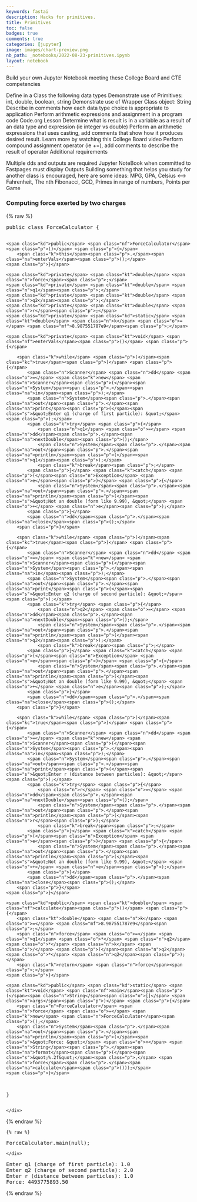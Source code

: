 ```yaml
---
keywords: fastai
description: Hacks for primitives.
title: Primitives
toc: false 
badges: true
comments: true
categories: [jupyter]
image: images/chart-preview.png
nb_path: _notebooks/2022-08-23-primitives.ipynb
layout: notebook
---
```


<!--
#################################################
### THIS FILE WAS AUTOGENERATED! DO NOT EDIT! ###
#################################################
# file to edit: _notebooks/2022-08-23-primitives.ipynb
-->

<div class="container" id="notebook-container">
        
<div class="cell border-box-sizing text_cell rendered"><div class="inner_cell">
<div class="text_cell_render border-box-sizing rendered_html">
<p>Build your own Jupyter Notebook meeting these College Board and CTE competencies</p>
<p>Define in a Class the following data types
Demonstrate use of Primitives: int, double, boolean, string
Demonstrate use of Wrapper Class object: String
Describe in comments how each data type choice is appropriate to application
Perform arithmetic expressions and assignment in a program code Code.org Lesson
Determine what is result is in a variable as a result of an data type and expression (ie integer vs double)
Perform an arithmetic expressions that uses casting, add comments that show how it produces desired result. Learn more by watching this College Board video
Perform compound assignment operator (ie +=), add comments to describe the result of operator
Additional requirements</p>
<p>Multiple dds and outputs are required
Jupyter NoteBook when committed to Fastpages must display Outputs
Building something that helps you study for another class is encouraged, here are some ideas: MPG, GPA, Celsius &lt;--&gt; Fahrenheit, The nth Fibonacci, GCD, Primes in range of numbers, Points per Game</p>

</div>
</div>
</div>
<div class="cell border-box-sizing text_cell rendered"><div class="inner_cell">
<div class="text_cell_render border-box-sizing rendered_html">
<h3 id="Computing-force-exerted-by-two-charges">Computing force exerted by two charges<a class="anchor-link" href="#Computing-force-exerted-by-two-charges"> </a></h3>
</div>
</div>
</div>
    {% raw %}
    
<div class="cell border-box-sizing code_cell rendered">
<div class="input">

<div class="inner_cell">
    <div class="input_area">
<div class=" highlight hl-java"><pre><span></span><span class="kd">public</span> <span class="kd">class</span> <span class="nc">ForceCalculator</span> <span class="p">{</span>

    <span class="kd">public</span> <span class="nf">ForceCalculator</span><span class="p">()</span> <span class="p">{</span>
        <span class="k">this</span><span class="p">.</span><span class="na">enterVals</span><span class="p">();</span>
    <span class="p">}</span>

    <span class="kd">private</span> <span class="kt">double</span> <span class="n">force</span><span class="p">;</span>
    <span class="kd">private</span> <span class="kt">double</span> <span class="n">q1</span><span class="p">;</span>
    <span class="kd">private</span> <span class="kt">double</span> <span class="n">q2</span><span class="p">;</span>
    <span class="kd">private</span> <span class="kt">double</span> <span class="n">r</span><span class="p">;</span>
    <span class="kd">private</span> <span class="kd">static</span> <span class="kt">double</span> <span class="n">k</span> <span class="o">=</span> <span class="mf">8.987551787e9</span><span class="p">;</span>

    <span class="kd">private</span> <span class="kt">void</span> <span class="nf">enterVals</span><span class="p">()</span> <span class="p">{</span>

        <span class="k">while</span> <span class="p">(</span><span class="kc">true</span><span class="p">)</span> <span class="p">{</span>
            <span class="n">Scanner</span> <span class="n">dd</span> <span class="o">=</span> <span class="k">new</span> <span class="n">Scanner</span><span class="p">(</span><span class="n">System</span><span class="p">.</span><span class="na">in</span><span class="p">);</span>
            <span class="n">System</span><span class="p">.</span><span class="na">out</span><span class="p">.</span><span class="na">print</span><span class="p">(</span><span class="s">&quot;Enter q1 (charge of first particle): &quot;</span><span class="p">);</span>
            <span class="k">try</span> <span class="p">{</span>
                <span class="n">q1</span> <span class="o">=</span> <span class="n">dd</span><span class="p">.</span><span class="na">nextDouble</span><span class="p">();</span>
                <span class="n">System</span><span class="p">.</span><span class="na">out</span><span class="p">.</span><span class="na">println</span><span class="p">(</span><span class="n">q1</span><span class="p">);</span>
                <span class="k">break</span><span class="p">;</span>
            <span class="p">}</span> <span class="k">catch</span> <span class="p">(</span><span class="n">Exception</span> <span class="n">e</span><span class="p">)</span> <span class="p">{</span>
                <span class="n">System</span><span class="p">.</span><span class="na">out</span><span class="p">.</span><span class="na">println</span><span class="p">(</span><span class="s">&quot;Not an double (form like 9.99), &quot;</span> <span class="o">+</span> <span class="n">e</span><span class="p">);</span>
            <span class="p">}</span>
            <span class="n">dd</span><span class="p">.</span><span class="na">close</span><span class="p">();</span>
        <span class="p">}</span>

        <span class="k">while</span> <span class="p">(</span><span class="kc">true</span><span class="p">)</span> <span class="p">{</span>
            <span class="n">Scanner</span> <span class="n">dd</span> <span class="o">=</span> <span class="k">new</span> <span class="n">Scanner</span><span class="p">(</span><span class="n">System</span><span class="p">.</span><span class="na">in</span><span class="p">);</span>
            <span class="n">System</span><span class="p">.</span><span class="na">out</span><span class="p">.</span><span class="na">print</span><span class="p">(</span><span class="s">&quot;Enter q2 (charge of second particle): &quot;</span><span class="p">);</span>
            <span class="k">try</span> <span class="p">{</span>
                <span class="n">q2</span> <span class="o">=</span> <span class="n">dd</span><span class="p">.</span><span class="na">nextDouble</span><span class="p">();</span>
                <span class="n">System</span><span class="p">.</span><span class="na">out</span><span class="p">.</span><span class="na">println</span><span class="p">(</span><span class="n">q2</span><span class="p">);</span>
                <span class="k">break</span><span class="p">;</span>
            <span class="p">}</span> <span class="k">catch</span> <span class="p">(</span><span class="n">Exception</span> <span class="n">e</span><span class="p">)</span> <span class="p">{</span>
                <span class="n">System</span><span class="p">.</span><span class="na">out</span><span class="p">.</span><span class="na">println</span><span class="p">(</span><span class="s">&quot;Not an double (form like 9.99), &quot;</span> <span class="o">+</span> <span class="n">e</span><span class="p">);</span>
            <span class="p">}</span>
            <span class="n">dd</span><span class="p">.</span><span class="na">close</span><span class="p">();</span>
        <span class="p">}</span>

        <span class="k">while</span> <span class="p">(</span><span class="kc">true</span><span class="p">)</span> <span class="p">{</span>
            <span class="n">Scanner</span> <span class="n">dd</span> <span class="o">=</span> <span class="k">new</span> <span class="n">Scanner</span><span class="p">(</span><span class="n">System</span><span class="p">.</span><span class="na">in</span><span class="p">);</span>
            <span class="n">System</span><span class="p">.</span><span class="na">out</span><span class="p">.</span><span class="na">print</span><span class="p">(</span><span class="s">&quot;Enter r (distance between particles): &quot;</span><span class="p">);</span>
            <span class="k">try</span> <span class="p">{</span>
                <span class="n">r</span> <span class="o">=</span> <span class="n">dd</span><span class="p">.</span><span class="na">nextDouble</span><span class="p">();</span>
                <span class="n">System</span><span class="p">.</span><span class="na">out</span><span class="p">.</span><span class="na">println</span><span class="p">(</span><span class="n">r</span><span class="p">);</span>
                <span class="k">break</span><span class="p">;</span>
            <span class="p">}</span> <span class="k">catch</span> <span class="p">(</span><span class="n">Exception</span> <span class="n">e</span><span class="p">)</span> <span class="p">{</span>
                <span class="n">System</span><span class="p">.</span><span class="na">out</span><span class="p">.</span><span class="na">println</span><span class="p">(</span><span class="s">&quot;Not an double (form like 9.99), &quot;</span> <span class="o">+</span> <span class="n">e</span><span class="p">);</span>
            <span class="p">}</span>
            <span class="n">dd</span><span class="p">.</span><span class="na">close</span><span class="p">();</span>
        <span class="p">}</span>
    <span class="p">}</span>

    <span class="kd">public</span> <span class="kt">double</span> <span class="nf">calculate</span><span class="p">()</span> <span class="p">{</span>
        <span class="kt">double</span> <span class="n">k</span> <span class="o">=</span> <span class="mf">8.987551787e9</span><span class="p">;</span>
        <span class="n">force</span> <span class="o">=</span> <span class="n">q1</span> <span class="o">*</span> <span class="n">q2</span> <span class="o">*</span> <span class="n">k</span> <span class="o">/</span> <span class="p">(</span><span class="n">q2</span> <span class="o">*</span> <span class="n">q2</span><span class="p">);</span>
        <span class="k">return</span> <span class="n">force</span><span class="p">;</span>
    <span class="p">}</span>

    <span class="kd">public</span> <span class="kd">static</span> <span class="kt">void</span> <span class="nf">main</span><span class="p">(</span><span class="n">String</span><span class="o">[]</span> <span class="n">args</span><span class="p">)</span> <span class="p">{</span>
        <span class="n">ForceCalculator</span> <span class="n">force</span> <span class="o">=</span> <span class="k">new</span> <span class="n">ForceCalculator</span><span class="p">();</span>
        <span class="n">System</span><span class="p">.</span><span class="na">out</span><span class="p">.</span><span class="na">println</span><span class="p">(</span><span class="s">&quot;Force: &quot;</span> <span class="o">+</span> <span class="n">String</span><span class="p">.</span><span class="na">format</span><span class="p">(</span><span class="s">&quot;%.2f&quot;</span><span class="p">,</span> <span class="n">force</span><span class="p">.</span><span class="na">calculate</span><span class="p">()));</span>
    <span class="p">}</span>
    
<span class="p">}</span>
</pre></div>

    </div>
</div>
</div>

</div>
    {% endraw %}

    {% raw %}
    
<div class="cell border-box-sizing code_cell rendered">
<div class="input">

<div class="inner_cell">
    <div class="input_area">
<div class=" highlight hl-java"><pre><span></span><span class="n">ForceCalculator</span><span class="p">.</span><span class="na">main</span><span class="p">(</span><span class="kc">null</span><span class="p">);</span>
</pre></div>

    </div>
</div>
</div>

<div class="output_wrapper">
<div class="output">

<div class="output_area">

<div class="output_subarea output_stream output_stdout output_text">
<pre>Enter q1 (charge of first particle): 1.0
Enter q2 (charge of second particle): 2.0
Enter r (distance between particles): 1.0
Force: 4493775893.50
</pre>
</div>
</div>

</div>
</div>

</div>
    {% endraw %}

</div>
 

